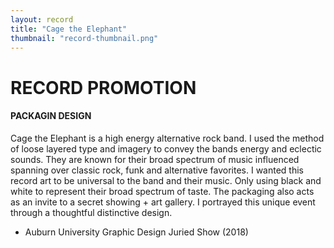 ```yaml
---
layout: record
title: "Cage the Elephant"
thumbnail: "record-thumbnail.png"
---
```

# RECORD PROMOTION

#### PACKAGIN DESIGN

Cage the Elephant is a high energy alternative rock band. I used the method of loose layered type and imagery to convey the bands energy and eclectic sounds. They are known for their broad spectrum of music influenced spanning over classic rock, funk and alternative favorites. I wanted this record art to be universal to the band and their music. Only using black and white to represent their broad spectrum of taste. The packaging also acts as an invite to a secret showing + art gallery. I portrayed this unique event through a thoughtful distinctive design.

- Auburn University Graphic Design Juried Show (2018)
